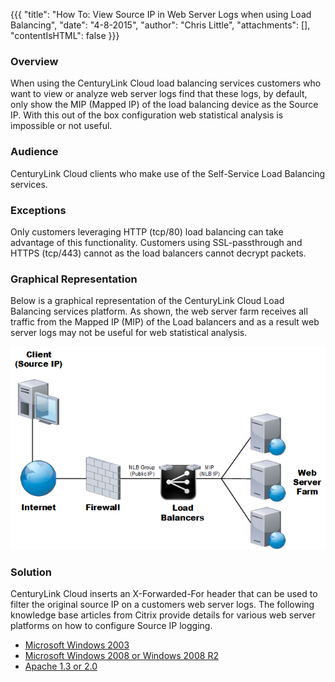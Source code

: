 {{{
  "title": "How To:  View Source IP in Web Server Logs when using Load Balancing",
  "date": "4-8-2015",
  "author": "Chris Little",
  "attachments": [],
  "contentIsHTML": false
}}}

### Overview
When using the CenturyLink Cloud load balancing services customers who want to view or analyze web server logs find that these logs, by default, only show the MIP (Mapped IP) of the load balancing device as the Source IP. With this out of the box configuration web statistical analysis is impossible or not useful. 

### Audience
CenturyLink Cloud clients who make use of the Self-Service Load Balancing services.

### Exceptions
Only customers leveraging HTTP (tcp/80) load balancing can take advantage of this functionality. Customers using SSL-passthrough and HTTPS (tcp/443) cannot as the load balancers cannot decrypt packets.

### Graphical Representation
Below is a graphical representation of the CenturyLink Cloud Load Balancing services platform.  As shown, the web server farm receives all traffic from the Mapped IP (MIP) of the Load balancers and as a result web server logs may not be useful for web statistical analysis.

![load balancing platform overview](../images/View-Source-IP-in-Web-Server-Logs-when-using-Load-Balancing.png)

### Solution
CenturyLink Cloud inserts an X-Forwarded-For header that can be used to filter the original source IP on a customers web server logs. The following knowledge base articles from Citrix provide details for various web server platforms on how to configure Source IP logging.

* [Microsoft Windows 2003](//support.citrix.com/article/CTX119347)
* [Microsoft Windows 2008 or Windows 2008 R2](//support.citrix.com/article/CTX125526)
* [Apache 1.3 or 2.0](//support.citrix.com/article/CTX109350)
